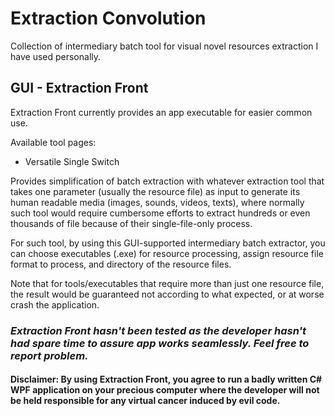# Extraction Convolution

Collection of intermediary batch tool for visual novel resources extraction I have used personally.

## GUI - Extraction Front

Extraction Front currently provides an app executable for easier common use.

Available tool pages:

- Versatile Single Switch

Provides simplification of batch extraction with whatever extraction tool that takes one parameter (usually the resource file) as input to generate its human readable media (images, sounds, videos, texts), where normally such tool would require cumbersome efforts to extract hundreds or even thousands of file because of their single-file-only process.

For such tool, by using this GUI-supported intermediary batch extractor, you can choose executables (.exe) for resource processing, assign resource file format to process, and directory of the resource files.

Note that for tools/executables that require more than just one resource file, the result would be guaranteed not according to what expected, or at worse crash the application.

### *Extraction Front hasn't been tested as the developer hasn't had spare time to assure app works seamlessly. Feel free to report problem.*

#### Disclaimer: By using Extraction Front, you agree to run a badly written C# WPF application on your precious computer where the developer will not be held responsible for any virtual cancer induced by evil code.